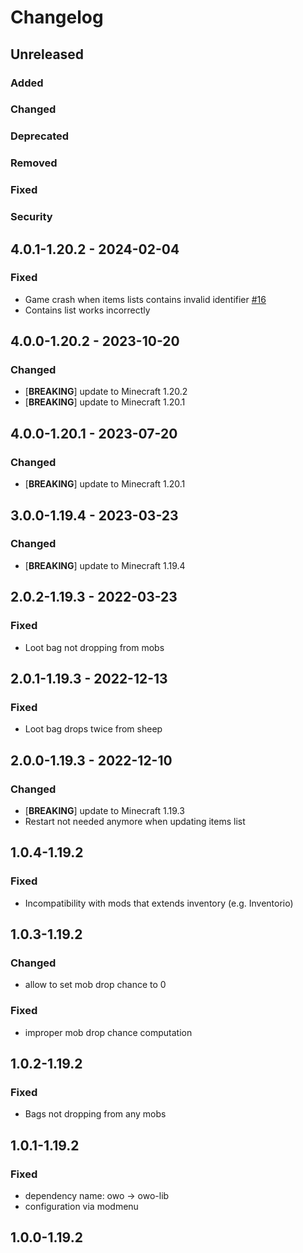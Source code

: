 # Changelog

## Unreleased

### Added

### Changed

### Deprecated

### Removed

### Fixed

### Security

## 4.0.1-1.20.2 - 2024-02-04

### Fixed
- Game crash when items lists contains invalid identifier [#16](https://github.com/L2jLiga/Loot-Bag-Mod-Fabric/issues/16)
- Contains list works incorrectly

## 4.0.0-1.20.2 - 2023-10-20

### Changed
- [**BREAKING**] update to Minecraft 1.20.2
- [**BREAKING**] update to Minecraft 1.20.1

## 4.0.0-1.20.1 - 2023-07-20

### Changed
- [**BREAKING**] update to Minecraft 1.20.1

## 3.0.0-1.19.4 - 2023-03-23

### Changed
- [**BREAKING**] update to Minecraft 1.19.4

## 2.0.2-1.19.3 - 2022-03-23

### Fixed
- Loot bag not dropping from mobs

## 2.0.1-1.19.3 - 2022-12-13

### Fixed
- Loot bag drops twice from sheep

## 2.0.0-1.19.3 - 2022-12-10

### Changed
- [**BREAKING**] update to Minecraft 1.19.3
- Restart not needed anymore when updating items list

## 1.0.4-1.19.2

### Fixed
- Incompatibility with mods that extends inventory (e.g. Inventorio)

## 1.0.3-1.19.2

### Changed
- allow to set mob drop chance to 0

### Fixed
- improper mob drop chance computation

## 1.0.2-1.19.2

### Fixed
- Bags not dropping from any mobs

## 1.0.1-1.19.2

### Fixed
- dependency name: owo -> owo-lib
- configuration via modmenu

## 1.0.0-1.19.2
